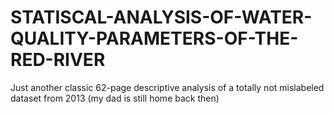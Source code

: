 # STATISCAL-ANALYSIS-OF-WATER-QUALITY-PARAMETERS-OF-THE-RED-RIVER
Just another classic 62-page descriptive analysis of a totally not mislabeled dataset from 2013 (my dad is still home back then)  

